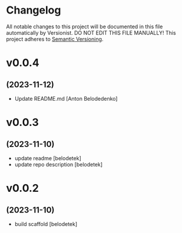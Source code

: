 # Changelog

All notable changes to this project will be documented in this file
automatically by Versionist. DO NOT EDIT THIS FILE MANUALLY!
This project adheres to [Semantic Versioning](http://semver.org/).

# v0.0.4
## (2023-11-12)

* Update README.md [Anton Belodedenko]

# v0.0.3
## (2023-11-10)

* update readme [belodetek]
* update repo description [belodetek]

# v0.0.2
## (2023-11-10)

* build scaffold [belodetek]

